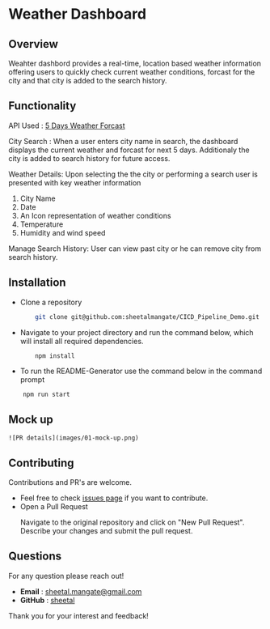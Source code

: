 # Weather Dashboard


## Overview
Weahter dashbord provides a real-time, location based weather information offering users to quickly check current weather conditions, forcast for the city and that city is added to the search history.

## Functionality
API Used : [5 Days Weather Forcast](https://openweathermap.org/forecast5)

City Search : When a user enters city name in search, the dashboard displays the current weather and forcast for next 5 days. Additionaly the city is added to search history for future access.  

Weather Details: Upon selecting the the city or performing a search user is presented with key weather information
 1. City Name
 2. Date
 3. An Icon representation of weather conditions 
 4. Temperature 
 5. Humidity and wind speed

Manage Search History: User can view past city or he can remove city from search history.

## Installation

- Clone a repository 
  ```sh
      git clone git@github.com:sheetalmangate/CICD_Pipeline_Demo.git
  ```

- Navigate to your project directory and run the command below, which will install all required dependencies. 
  ```sh
      npm install
  ```

- To run the README-Generator use the command below in the command prompt
```
    npm run start
```
## Mock up

    ![PR details](images/01-mock-up.png)

## Contributing
Contributions and PR's are welcome.

- Feel free to check [issues page](https://github.com/sheetalmangate/weather_dashboard/issues) if you want to contribute.
- Open a Pull Request 
    <p>Navigate to the original repository and click on "New Pull Request". Describe your changes and submit the pull request.</p>

## Questions
  For any question please reach out!

  - **Email** : [sheetal.mangate@gmail.com](sheetal.mangate@gmail.com)
  - **GitHub** : [sheetal](https://github.com/sheetalmangate) 

Thank you for your interest and feedback! 

